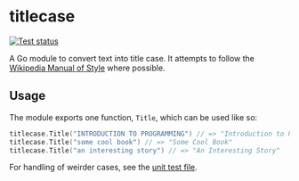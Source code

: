 # titlecase
[![Test status](https://github.com/thatoddmailbox/titlecase/workflows/Tests/badge.svg)](https://github.com/thatoddmailbox/titlecase/actions)

A Go module to convert text into title case. It attempts to follow the [Wikipedia Manual of Style](https://en.wikipedia.org/wiki/Wikipedia:Manual_of_Style/Titles#Capital_letters) where possible.

## Usage
The module exports one function, `Title`, which can be used like so:
```go
titlecase.Title("INTRODUCTION TO PROGRAMMING") // => "Introduction to Programming"
titlecase.Title("some cool book") // => "Some Cool Book"
titlecase.Title("an interesting story") // => "An Interesting Story"
```

For handling of weirder cases, see the [unit test file](./case_test.go).